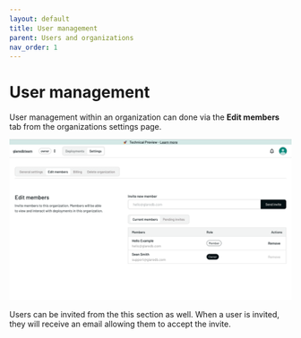 ```yaml
---
layout: default
title: User management
parent: Users and organizations
nav_order: 1
---
```


# User management

User management within an organization can done via the **Edit members** tab
from the organizations settings page.

![Edit members]

Users can be invited from the this section as well. When a user is invited, they
will receive an email allowing them to accept the invite.

[Edit members]: /assets/images/edit-members.png
